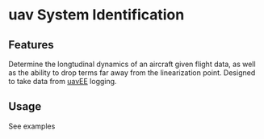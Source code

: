 # uav System Identification

## Features
Determine the longtudinal dynamics of an aircraft given flight data, as well as the ability to drop terms far away from the linearization point. Designed to take data from [uavEE](https://github.com/theilem/uavEE) logging.

## Usage
See examples
